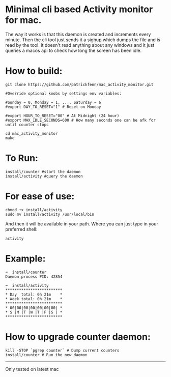 # Minimal cli based Activity monitor for mac.

The way it works is that this daemon is created and increments every minute. Then the cli tool just sends it a sighup which dumps the file and is read by the tool. It doesn't read anything about any windows and it just queries a macos api to check how long the screen has been idle.


# How to build:

```
git clone https://github.com/patrickfenn/mac_activity_monitor.git

#Override optional knobs by settings env variables:

#Sunday = 0, Monday = 1, ..., Saturday = 6
#export DAY_TO_RESET="1" # Reset on Monday

#export HOUR_TO_RESET="00" # At Midnight (24 hour)
#export MAX_IDLE_SECONDS=600 # How many seconds one can be afk for until counter stops

cd mac_activity_monitor
make
```

# To Run:

```
install/counter #start the daemon
install/activity #query the daemon
```

# For ease of use:

```
chmod +x install/activity
sudo mv install/activity /usr/local/bin
```

And then it will be available in your path. Where you can just type in your preferred shell:

```
activity
```

# Example:

```
➜  install/counter
Daemon process PID: 42854
```

```
➜  install/activity
*************************
* Day  total: 0h 21m    *
* Week total: 0h 21m    *
*************************
* 00|00|00|00|00|00|00| *
* S |M |T |W |T |F |S | *
*************************
```

# How to upgrade counter daemon:

```
kill -STOP `pgrep counter` # Dump current counters
install/counter # Run the new daemon
```

---

Only tested on latest mac